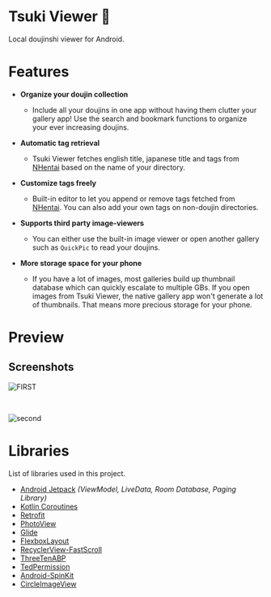 # Tsuki Viewer 🌙

Local doujinshi viewer for Android. 

# Features

* **Organize your doujin collection**
  * Include all your doujins in one app without having them clutter your gallery app! Use the search and bookmark functions to organize your ever increasing doujins.

* **Automatic tag retrieval** 
  * Tsuki Viewer fetches english title, japanese title and tags from [NHentai](https://nhentai.net) based on the name of your directory.
  
* **Customize tags freely** 
  * Built-in editor to let you append or remove tags fetched from [NHentai](https://nhentai.net). You can also add your own tags on non-doujin directories.
  
* **Supports third party image-viewers** 
  * You can either use the built-in image viewer or open another gallery such as ```QuickPic``` to read your doujins.
  
* **More storage space for your phone** 
  * If you have a lot of images, most galleries build up thumbnail database which can quickly escalate to multiple GBs. If you open images from Tsuki Viewer, the native gallery       app won't generate a lot of thumbnails. That means more precious storage for your phone.

# Preview

## Screenshots

![FIRST](https://user-images.githubusercontent.com/35066207/97465551-20649080-197d-11eb-9c74-d556a8af0139.JPG)

 </br>

![second](https://user-images.githubusercontent.com/35066207/97465168-bcda6300-197c-11eb-8922-d1e82347f70d.JPG)

# Libraries
 List of libraries used in this project.
* [Android Jetpack](https://developer.android.com/jetpack) *(ViewModel, LiveData, Room Database, Paging Library)*
* [Kotlin Coroutines](https://kotlinlang.org/docs/reference/coroutines-overview.html)
* [Retrofit](https://github.com/square/retrofit)
* [PhotoView](https://github.com/chrisbanes/PhotoView)
* [Glide](https://github.com/bumptech/glide)
* [FlexboxLayout](https://github.com/google/flexbox-layout)
* [RecyclerView-FastScroll](https://github.com/timusus/RecyclerView-FastScroll)
* [ThreeTenABP](https://github.com/JakeWharton/ThreeTenABP)
* [TedPermission](https://github.com/ParkSangGwon/TedPermission)
* [Android-SpinKit](https://github.com/ybq/Android-SpinKit)
* [CircleImageView](https://github.com/hdodenhof/CircleImageView)
